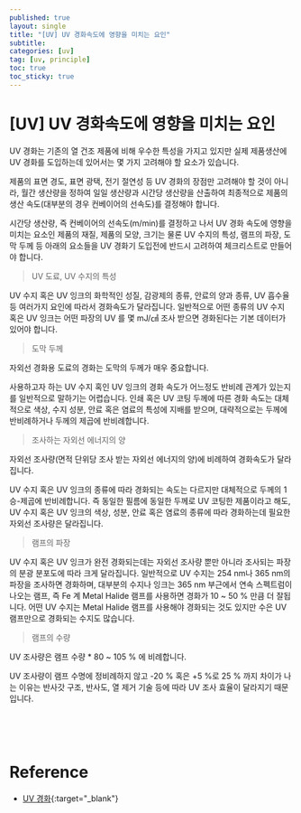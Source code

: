 ```yaml
---
published: true
layout: single
title: "[UV] UV 경화속도에 영향을 미치는 요인"
subtitle: 
categories: [uv]
tag: [uv, principle]
toc: true
toc_sticky: true
---  
```


# [UV] UV 경화속도에 영향을 미치는 요인  

UV 경화는 기존의 열 건조 제품에 비해 우수한 특성을 가지고 있지만 실제 제품생산에 UV 경화를 
도입하는데 있어서는 몇 가지 고려해야 할 요소가 있습니다.  

제품의 표면 경도, 표면 광택, 전기 절연성 등 UV 경화의 장점만 고려해야 할 것이 아니라, 월간 생산량을 
정하여 일일 생산량과 시간당 생산량을 산출하여 최종적으로 제품의 생산 속도(대부분의 경우 컨베이어의 선속도)를 
결정해야 합니다.  

시간당 생산량, 즉 컨베이어의 선속도(m/min)를 결정하고 나서 UV 경화 속도에 영향을 미치는 요소인 제품의 재질, 
제품의 모양, 크기는 물론 UV 수지의 특성, 램프의 파장, 도막 두께 등 아래의 요소들을 UV 경화기 도입전에 반드시 
고려하여 체크리스트로 만들어야 합니다.  

> UV 도료, UV 수지의 특성  

UV 수지 혹은 UV 잉크의 화학적인 성질, 감광제의 종류, 안료의 양과 종류, UV 흡수율 등 여러가지 요인에 따라서 
경화속도가 달라집니다. 일반적으로 어떤 종류의 UV 수지 혹은 UV 잉크는 어떤 파장의 UV 를 몇 mJ/㎠ 조사 받으면 
경화된다는 기본 데이터가 있어야 합니다.  

> 도막 두께  

자외선 경화용 도료의 경화는 도막의 두께가 매우 중요합니다.  

사용하고자 하는 UV 수지 혹인 UV 잉크의 경화 속도가 어느정도 반비례 관계가 있는지를 일반적으로 말하기는 어렵습니다. 
인쇄 혹은 UV 코팅 두께에 따른 경화 속도는 대체적으로 색상, 수지 성분, 안료 혹은 염료의 특성에 지배를 받으며, 
대략적으로는 두께에 반비례하거나 두께의 제곱에 반비례합니다.  

> 조사하는 자외선 에너지의 양  

자외선 조사량(면적 단위당 조사 받는 자외선 에너지의 양)에 비례하여 경화속도가 달라집니다.  

UV 수지 혹은 UV 잉크의 종류에 따라 경화되는 속도는 다르지만 대체적으로 두께의 1승-제곱에 반비례합니다. 즉 동일한 
필름에 동일한 두께로 UV 코팅한 제품이라고 해도, UV 수지 혹은 UV 잉크의 색상, 성분, 안료 혹은 염료의 종류에 따라 
경화하는데 필요한 자외선 조사량은 달라집니다.  

> 램프의 파장  

UV 수지 혹은 UV 잉크가 완전 경화되는데는 자외선 조사량 뿐만 아니라 조사되는 파장의 분광 분포도에 따라 크게 달라집니다. 
일반적으로 UV 수지는 254 nm나 365 nm의 파장을 조사하면 경화하며, 대부분의 수지나 잉크는 365 nm 부근에서 연속 
스펙트럼이 나오는 램프, 즉 Fe 계 Metal Halide 램프를 사용하면 경화가 10 ~ 50 % 만큼 더 잘됩니다. 어떤 UV 수지는 
Metal Halide 램프를 사용해야 경화되는 것도 있지만 수은 UV 램프만으로 경화되는 수지도 많습니다.  

> 램프의 수량  

UV 조사량은 램프 수량 * 80 ~ 105 % 에 비례합니다.  

UV 조사량이 램프 수명에 정비례하지 않고 -20 % 혹은 +5 %로 25 % 까지 차이가 나는 이유는 반사갓 구조, 반사도, 열 제거 
기술 등에 따라 UV 조사 효율이 달라지기 때문입니다.  





<br><br><br>  

# <strong>Reference</strong>  

- [UV 경화](http://www.uvsmt.com/sub/sub03_uvkyunghwa_04.php){:target="_blank"}  